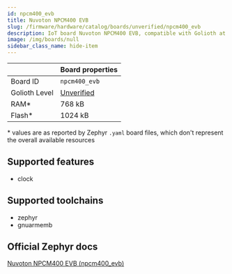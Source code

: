 ```yaml
---
id: npcm400_evb
title: Nuvoton NPCM400 EVB
slug: /firmware/hardware/catalog/boards/unverified/npcm400_evb
description: IoT board Nuvoton NPCM400 EVB, compatible with Golioth at unverified level.
image: /img/boards/null
sidebar_class_name: hide-item
---
```


[//]: # (This is an auto-generated file, do not edit! Changes to it will be lost upon re-generation)



|                | Board properties     |
| -------------  | -------------------- |
| Board ID       | `npcm400_evb` |
| Golioth Level  | [Unverified](/firmware/hardware#unverified-boards) |
| RAM*           | 768 kB |
| Flash*         | 1024 kB |

\* values are as reported by Zephyr `.yaml` board files, which don't represent the overall available resources



## Supported features

* clock

## Supported toolchains

* zephyr
* gnuarmemb

## Official Zephyr docs

[Nuvoton NPCM400 EVB (npcm400_evb)](https://docs.zephyrproject.org/latest/boards/nuvoton/npcm400_evb/doc/index.html)
